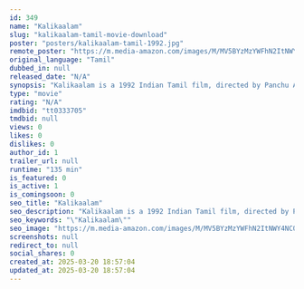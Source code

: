 ```yaml
---
id: 349
name: "Kalikaalam"
slug: "kalikaalam-tamil-movie-download"
poster: "posters/kalikaalam-tamil-1992.jpg"
remote_poster: "https://m.media-amazon.com/images/M/MV5BYzMzYWFhN2ItNWY4NC00MDJjLWI0YTQtNWNjM2FkMTUwMjg2XkEyXkFqcGdeQXVyNTM3MDMyMDQ@._V1_SX300.jpg"
original_language: "Tamil"
dubbed_in: null
released_date: "N/A"
synopsis: "Kalikaalam is a 1992 Indian Tamil film, directed by Panchu Arunachalam and produced by AR. Shanmuganathan and P.AR. Subramaniam. The film stars Nizhalgal Ravi, Radhika and Janagaraj in lead roles. The film had musical score by Ila..."
type: "movie"
rating: "N/A"
imdbid: "tt0333705"
tmdbid: null
views: 0
likes: 0
dislikes: 0
author_id: 1
trailer_url: null
runtime: "135 min"
is_featured: 0
is_active: 1
is_comingsoon: 0
seo_title: "Kalikaalam"
seo_description: "Kalikaalam is a 1992 Indian Tamil film, directed by Panchu Arunachalam and produced by AR. Shanmuganathan and P.AR. Subramaniam. The film stars Nizhalgal Ravi, Radhika and Janagaraj in lead roles. The film had musical score by Ila..."
seo_keywords: "\"Kalikaalam\""
seo_image: "https://m.media-amazon.com/images/M/MV5BYzMzYWFhN2ItNWY4NC00MDJjLWI0YTQtNWNjM2FkMTUwMjg2XkEyXkFqcGdeQXVyNTM3MDMyMDQ@._V1_SX300.jpg"
screenshots: null
redirect_to: null
social_shares: 0
created_at: 2025-03-20 18:57:04
updated_at: 2025-03-20 18:57:04
---
```



